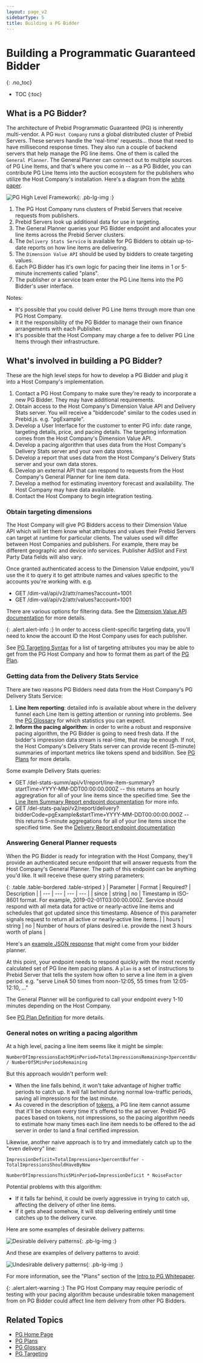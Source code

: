 ```yaml
---
layout: page_v2
sidebarType: 5
title: Building a PG Bidder
---
```


# Building a Programmatic Guaranteed Bidder
{: .no_toc}

* TOC
{:toc}

## What is a PG Bidder?

The architecture of Prebid Programmatic Guaranteed (PG) is inherently multi-vendor. A PG `Host Company` runs a global distributed cluster of Prebid Servers. These servers handle the 'real-time' requests... those that need to have millisecond response times. They also run a couple of backend servers that help manage the PG line items. One of them 
is called the `General Planner`. The General Planner can connect out to multiple sources of PG Line Items, and that's where you come in -- as a PG Bidder, you can contribute PG Line Items into the auction ecosystem for the publishers who utilize the Host Company's installation.
Here's a diagram from the [white paper](https://files.prebid.org/pg/Prebid_Programmatic_Guaranteed_White_Paper.pdf).

![PG High Level Framework](/assets/images/prebid-server/pg/pg-arch-2.png){: .pb-lg-img :}

1. The PG Host Company runs clusters of Prebid Servers that receive requests from publishers.
2. Prebid Servers look up additional data for use in targeting.
3. The General Planner queries your PG Bidder endpoint and allocates your line items across the Prebid Server clusters.
4. The `Delivery Stats Service` is available for PG Bidders to obtain up-to-date reports on how line items are delivering.
5. The `Dimension Value API` should be used by bidders to create targeting values.
6. Each PG Bidder has it's own logic for pacing their line items in 1 or 5-minute increments called "plans".
7. The publisher or a service team enter the PG Line Items into the PG Bidder's user interface.

Notes:
- It's possible that you could deliver PG Line Items through more than one PG Host Company.
- It it the responsibility of the PG Bidder to manage their own finance arrangements with each Publisher.
- It's possible that the Host Company may charge a fee to deliver PG Line Items through their infrastructure.

## What's involved in building a PG Bidder?

These are the high level steps for how to develop a PG Bidder and plug it into a Host Company's implementation.

1. Contact a PG Host Company to make sure they're ready to incorporate a new PG Bidder. They may have additional requirements.
1. Obtain access to the Host Company's Dimension Value API and Delivery Stats server. You will receive a "biddercode" similar to the codes used in Prebid.js. e.g. "pgExample".
1. Develop a User Interface for the customer to enter PG info: date range, targeting details, price, and pacing details. The targeting information comes from the Host Company's Dimension Value API.
1. Develop a pacing algorithm that uses data from the Host Company's Delivery Stats server and your own data stores.
1. Develop a report that uses data from the Host Company's Delivery Stats server and your own data stores.
1. Develop an external API that can respond to requests from the Host Company's General Planner for line item data.
1. Develop a method for estimating inventory forecast and availability. The Host Company may have data available.
1. Contact the Host Company to begin integration testing.

### Obtain targeting dimensions

The Host Company will give PG Bidders access to their Dimension Value API which will let them know what attributes and values their Prebid Servers can target at runtime for particular clients.
The values used will differ between Host Companies and publishers. For example, there may be different geographic and device info services. Publisher AdSlot and First Party Data fields will also vary.

Once granted authenticated access to the Dimension Value endpoint, you'll use the it to query it to get attribute names and values specific to the accounts you're working with. e.g.

- GET /dim-val/api/v2/attr/names?account=1001
- GET /dim-val/api/v2/attr/values?account=1001

There are various options for filtering data. See the [Dimension Value API documentation](https://github.com/aclrys/pg-dim-val-api/blob/main/docs/server_endpoints.md) for more details.

{: .alert.alert-info :}
In order to access client-specific targeting data, you'll need to know the account ID the Host Company uses for each publisher.

See [PG Targeting Syntax](/prebid-server/features/pg/pbs-pg-targeting.html) for a list of targeting attributes you may be able
to get from the PG Host Company and how to format them as part of the [PG Plan](/prebid-server/features/pg/pbs-pg-plan.html).

### Getting data from the Delivery Stats Service

There are two reasons PG Bidders need data from the Host Company's PG Delivery Stats Service:

1. **Line Item reporting**: detailed info is available about where in the delivery funnel each Line Item is getting attention or running into problems. See the [PG Glossary](/prebid-server/features/pg/pbs-pg-glossary.html#metrics) for which statistics you can expect.
1. **Inform the pacing algorithm**: in order to write a robust and responsive pacing algorithm, the PG Bidder is going to need fresh data. If the bidder's impression data stream is real-time, that may be enough. If not, the Host Company's Delivery Stats server can provide recent (5-minute) summaries of important metrics like tokens spend and bidsWon. See [PG Plans](/prebid-server/features/pg/pbs-pg-plan.html) for more details.

Some example Delivery Stats queries:

- GET /del-stats-summ/api/v1/report/line-item-summary?startTime=YYYY-MM-DDT00:00:00.000Z -- this returns an hourly aggregration for all of your line items since the specified time. See the [Line Item Summary Report endpoint documentation](https://github.com/aclrys/pg-del-stats/blob/main/docs/line_item_summary_endpoint.md) for more info.
- GET /del-stats-pa/api/v2/report/delivery?bidderCode=pgExample&startTime=YYYY-MM-DDT00:00:00.000Z -- this returns 5-minute aggregations for all of your line items since the specified time. See the [Delivery Report endpoint documentation](https://github.com/aclrys/pg-del-stats/blob/main/docs/delivery_report_endpoints.md)


### Answering General Planner requests

When the PG Bidder is ready for integration with the Host Company, they'll provide an authenticated secure endpoint that will answer requests from the Host Company's General Planner.
The path of this endpoint can be anything you'd like. It will receive these query string parameters:

{: .table .table-bordered .table-striped }
| Parameter | Format | Required? | Description |
| --- | --- | --- | --- |
| since | string | no |  Timestamp in ISO-8601 format. For example, 2019-02-01T03:00:00.000Z. Service should respond with all meta data for active or nearly-active line items and schedules that got updated since this timestamp. Absence of this parameter signals request to return all active or nearly-active line items. |
| hours | string | no |  Number of hours of plans desired i.e. provide the next 3 hours worth of plans |

Here's an [example JSON response](https://github.com/aclrys/pg-general-planner/blob/main/docs/samples/pa_rsp.json) that might come from your bidder planner.

At this point, your endpoint needs to respond quickly with the most recently calculated set of PG line item pacing plans. A `plan` is a set
of instructions to Prebid Server that tells the system how often to serve
a line item in a given period. e.g. "serve LineA 50 times from noon-12:05, 55 times from 12:05-12:10, ..."

The General Planner will be configured to call your endpoint every 1-10 minutes depending on the Host Company.

See [PG Plan Definition](/prebid-server/features/pg/pbs-pg-plan.html) for more details.

### General notes on writing a pacing algorithm

At a high level, pacing a line item seems like it might be simple:

```
NumberOfImpressionsEach5MinPeriod=TotalImpressionsRemaining+3percentBuffer / NumberOf5MinPeriodsRemaining
```

But this approach wouldn't perform well:
- When the line falls behind, it won't take advantage of higher traffic periods to catch up. It will fall behind during normal low-traffic periods, saving all impressions for the last minute.
- As covered in the description of [tokens](/prebid-server/features/pg/pbs-pg-plan.html#tokens), a PG line item cannot assume that it'll be chosen every time it's offered to the ad server. Prebid PG paces based on tokens, not impressions, so the pacing algorithm needs to estimate how many times each line item needs to be offered to the ad server in order to land a final certified impression.

Likewise, another naive approach is to try and immediately catch up to the "even delivery" line:
```
ImpressionDeficit=TotalImpressions+3percentBuffer - TotalImpressionsShouldHaveByNow

NumberOfImpressionsThis5MinPeriod=ImpressionDeficit * NoiseFactor
```

Potential problems with this algorithm:
- If it falls far behind, it could be overly aggressive in trying to catch up, affecting the delivery of other line items.
- If it gets ahead somehow, it will stop delivering entirely until time catches up to the delivery curve.

Here are some examples of desirable delivery patterns:

![Desirable delivery patterns](/assets/images/prebid-server/pg/pg-good-delivery.png){: .pb-lg-img :}

And these are examples of delivery patterns to avoid:

![Undesirable delivery patterns](/assets/images/prebid-server/pg/pg-bad-delivery.png){: .pb-lg-img :}

For more information, see the "Plans" section of the [Intro to PG Whitepaper](https://files.prebid.org/pg/Prebid_Programmatic_Guaranteed_White_Paper.pdf).

{: .alert.alert-warning :}
The PG Host Company may require periodic of testing with your pacing algorithm because undesirable
token management from on PG Bidder could affect line item delivery from other PG Bidders.

## Related Topics

- [PG Home Page](/prebid-server/features/pg/pbs-pg-idx.html)
- [PG Plans](/prebid-server/features/pg/pbs-pg-plan.html)
- [PG Glossary](/prebid-server/features/pg/pbs-pg-glossary.html)
- [PG Targeting](/prebid-server/features/pg/pbs-pg-targeting.html)
